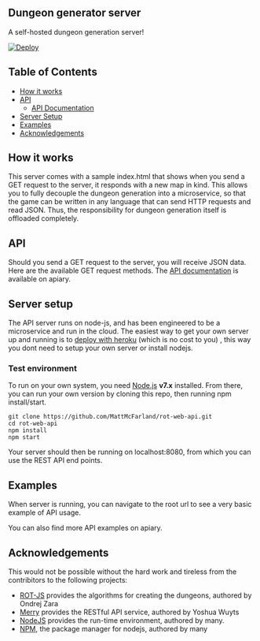 ## Dungeon generator server

A self-hosted dungeon generation server!

[![Deploy](https://www.herokucdn.com/deploy/button.svg)](https://heroku.com/deploy)

## Table of Contents

* [How it works](/#how-it-works) 
* [API](/#API) 
  * [API Documentation](http://docs.roguelike.apiary.io/#)
* [Server Setup](/#server-setup)
* [Examples](/#examples)
* [Acknowledgements](/#acknowledgements)

## How it works

This server comes with a sample index.html that shows when you send a GET request to the server, it responds with a new map in kind.  This allows you to fully decouple the dungeon generation into a microservice, so that the game can be written in any language that can send HTTP requests and read JSON. Thus, the responsibility for dungeon generation itself is offloaded completely.  

## API

Should you send a GET request to the server, you will receive JSON data. Here are the available GET request methods.  The [API documentation](http://docs.roguelike.apiary.io/#) is available on apiary.

## Server setup

The API server runs on node-js, and has been engineered to be a microservice and run in the cloud.  The easiest way to get your own server up and running is to [deploy with heroku](https://heroku.com/deploy) (which is no cost to you) , this way you dont need to setup your own server or install nodejs.  

### Test environment

To run on your own system, you need [Node.js](https://nodejs.org) **v7.x** installed.  From there, you can run your own version by cloning this repo, then running npm install/start.

```
git clone https://github.com/MattMcFarland/rot-web-api.git
cd rot-web-api
npm install
npm start
```

Your server should then be running on localhost:8080, from which you can use the REST API end points.

## Examples

When server is running, you can navigate to the root url to see a very basic example of API usage.

You can also find more API examples on apiary.

## Acknowledgements

This would not be possible without the hard work and tireless from the contribitors to the following projects:

* [ROT-JS](https://github.com/ondras/rot.js/) provides the algorithms for creating the dungeons, authored by Ondrej Zara 
* [Merry](https://github.com/shipharbor/merry) provides the RESTful API service, authored by Yoshua Wuyts
* [NodeJS](http://nodejs.org) provides the run-time environment, authored by many.
* [NPM](http://npmjs.com), the package manager for nodejs, authored by many
